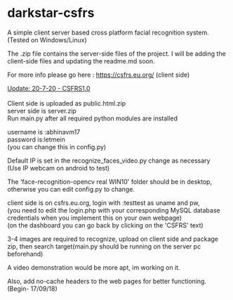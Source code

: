 # darkstar-csfrs 
A simple client server based cross platform facial recognition system.(Tested on Windows/Linux)

The .zip file contains the server-side files of the project.
I will be adding the client-side files and updating the readme.md soon.

For more info please go here : https://csfrs.eu.org/ (client side)


<ins>Update: 20-7-20 - CSFRS1.0 </ins><br><br>
Client side is uploaded as public.html.zip <br>
server side is server.zip <br>
Run main.py after all required python modules are installed <br>


username is :abhinavm17<br>
password is:letmein<br>
(you can change this in config.py)


Default IP is set in the recognize_faces_video.py change as necessary<br>
(Use IP webcam on android to test)<br>

The 'face-recognition-opencv real WIN10' folder should be in desktop, otherwise you can edit config.py to change.<br>

client side is on csfrs.eu.org, login with :testtest as uname and pw,<br>(you need to edit the login.php with your corresponding MySQL database credentials when you implement this on your own webpage)<br> (on the dashboard you can go back by clicking on the 'CSFRS' text)<br>

3-4 images are required to recognize, upload on client side and package zip, then search target(main.py should be running on the server pc beforehand)<br>

A video demonstration would be more apt, im working on it.<br>

Also, add no-cache headers to the web pages for better functioning. <br>
(Begin- 17/09/18)
